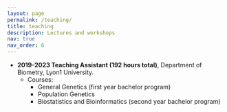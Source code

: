 ```yaml
---
layout: page
permalink: /teaching/
title: teaching
description: Lectures and workshops
nav: true
nav_order: 6
---
```




- **2019-2023   Teaching Assistant (192 hours total)**, Department of Biometry, Lyon1 University.
  - Courses:
    - General Genetics (first year bachelor program)
    - Population Genetics
    - Biostatistics and Bioinformatics (second year bachelor program)

